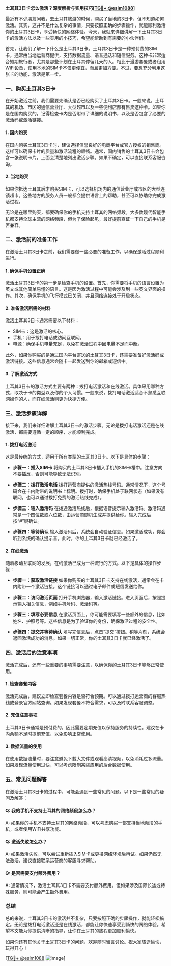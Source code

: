 **土耳其3日卡怎么激活？深度解析与实用技巧[[TG💪+ @esim1088](https://t.me/s/esim1088)]**

最近有不少朋友问我，去土耳其旅游的时候，购买了当地的3日卡，但不知道如何激活。其实，这并不是什么复杂的事情，只要按照正确的步骤操作，就能顺利激活你的土耳其3日卡，享受畅快的网络体验。今天，我就来详细讲解一下土耳其3日卡的激活方法以及一些实用的小技巧，希望能帮助到有需要的小伙伴们。

首先，让我们了解一下什么是土耳其3日卡。土耳其3日卡是一种预付费的SIM卡，通常由当地运营商提供，支持数据流量、语音通话和短信服务。这种卡非常适合短期旅行者，尤其是那些计划在土耳其停留几天的人。相比于漫游套餐或者租用WiFi设备，使用本地的SIM卡不仅更便宜，而且更加方便。不过，要想充分利用这张卡的功能，激活是第一步。

### **一、购买土耳其3日卡**

在开始激活之前，我们需要先确认是否已经购买了土耳其3日卡。一般来说，土耳其的机场、市区的通信营业厅、大型超市以及一些便利店都有售卖这种卡。如果你是在国内购买的，记得检查卡内是否附带了详细的说明书，以及是否包含了必要的激活码或激活链接。

#### **1. 国内购买**
在国内购买土耳其3日卡时，建议选择信誉良好的电商平台或官方授权的销售商。这样可以确保卡片的质量和激活流程的顺畅。通常，国内销售的土耳其3日卡会包含一张说明卡片，上面会清楚地列出激活步骤。如果不确定，可以直接联系客服咨询。

#### **2. 当地购买**
如果你抵达土耳其后才购买SIM卡，可以选择机场内的通信营业厅或市区的大型连锁超市。这些地方的服务人员一般都会提供语言上的帮助，甚至可以协助你完成激活过程。

无论是在哪里购买，都要确保你的手机支持土耳其的网络频段。大多数现代智能手机都支持全球主流的网络频段，但为了保险起见，最好提前查证一下自己的手机是否兼容。

### **二、激活前的准备工作**

在激活土耳其3日卡之前，我们需要做一些必要的准备工作，以确保激活过程顺利进行。

#### **1. 确保手机设置正确**
激活土耳其3日卡的第一步是检查手机的设置。首先，你需要将手机的语言设置为英文或其他简单易懂的语言。这是因为激活过程中可能会涉及到一些英文界面的操作。其次，确保手机的飞行模式已关闭，并且网络连接处于开启状态。

#### **2. 准备激活所需的材料**
激活土耳其3日卡通常需要以下材料：
- SIM卡：这是激活的核心。
- 手机：用于拨打电话或访问互联网。
- 电源：确保手机电量充足，以免在激活过程中因电量不足而中断。

此外，如果你购买的是通过国内平台寄送的土耳其3日卡，还需要准备好激活码或激活链接。这些信息通常会随卡一起发送到你的邮箱或短信中。

#### **3. 了解激活方式**
土耳其3日卡的激活方式主要有两种：拨打电话激活和在线激活。具体采用哪种方式，取决于卡的类型以及你的个人习惯。一般来说，拨打电话激活适合不熟悉互联网操作的人，而在线激活则更为快捷方便。

### **三、激活步骤详解**

接下来，我们来详细讲解土耳其3日卡的激活步骤。无论是拨打电话激活还是在线激活，都需要遵循一定的顺序，才能顺利完成。

#### **1. 拨打电话激活**

这是最传统的方式，适用于所有类型的土耳其3日卡。以下是具体的步骤：

- **步骤一：插入SIM卡**
  将购买的土耳其3日卡插入手机的SIM卡槽中。注意方向不要插反，否则可能导致无法识别。

- **步骤二：拨打激活电话**
  拨打运营商提供的激活热线号码。通常情况下，这个号码会在卡内附带的说明书上标明。拨打时，确保手机处于联网状态（如果没有联网，也可以通过拨打免费的激活热线完成）。

- **步骤三：输入激活码**
  在拨通激活热线后，根据语音提示输入激活码。激活码通常是一个四位数或六位数，由运营商随机生成并提供给你。输入完成后按“#”键确认。

- **步骤四：等待确认**
  输入激活码后，系统会自动验证信息。如果激活成功，你会听到系统的确认提示音。此时，你的土耳其3日卡就已经激活了。

#### **2. 在线激活**

随着移动互联网的发展，在线激活已成为一种流行的方式。以下是具体的操作步骤：

- **步骤一：获取激活链接**
  如果你购买的土耳其3日卡支持在线激活，通常会在卡内附带一个激活链接。这个链接可以通过电子邮件或短信发送给你。

- **步骤二：访问激活页面**
  打开手机浏览器，输入激活链接。进入页面后，按照提示输入相关信息，例如手机号码、激活码等。

- **步骤三：填写必要信息**
  在激活页面上，你可能需要填写一些额外的信息，比如姓名、护照号等。这些信息是为了验证你的身份，确保激活过程的安全性。

- **步骤四：提交并等待确认**
  填写完信息后，点击“提交”按钮。稍等片刻，系统会返回激活成功的消息。如果一切正常，你的土耳其3日卡就已经激活了。

### **四、激活后的注意事项**

激活完成后，还有一些重要的事项需要注意，以确保你的土耳其3日卡能够正常使用。

#### **1. 检查套餐内容**
激活完成后，建议立即检查套餐内容是否符合预期。可以通过拨打运营商的客服热线或登录官方网站查询。如果发现套餐不符合需求，可以及时联系客服调整。

#### **2. 充值注意事项**
土耳其3日卡通常是预付费的，因此需要定期充值以保持服务的持续性。建议在卡内余额不足时提前充值，以免影响正常使用。

#### **3. 数据流量的使用**
在使用数据流量时，要注意避免下载大文件或观看高清视频，以免消耗过多流量。如果发现流量使用过快，可以考虑限制某些应用的后台数据使用。

### **五、常见问题解答**

在激活土耳其3日卡的过程中，可能会遇到一些常见的问题。以下是一些常见的疑问及解答：

#### **Q: 我的手机不支持土耳其的网络频段怎么办？**
A: 如果你的手机不支持土耳其的网络频段，可以考虑购买一部支持当地频段的手机，或者使用WiFi共享功能。

#### **Q: 激活失败怎么办？**
A: 如果激活失败，可以尝试重新插入SIM卡或更换网络环境后再试。如果仍然无法激活，建议直接联系运营商的客服寻求帮助。

#### **Q: 是否需要支付额外费用？**
A: 通常情况下，激活土耳其3日卡不需要支付额外费用。但如果涉及国际长途或特殊服务，则可能会产生额外费用。

### **总结**

总的来说，土耳其3日卡的激活并不复杂，只要按照正确的步骤操作，就能轻松搞定。无论是拨打电话激活还是在线激活，都能让你快速享受到畅快的网络体验。希望本文能为你提供清晰的指导，让你在土耳其的旅程更加顺利愉快。

如果你还有其他关于土耳其3日卡的问题，欢迎随时留言讨论。祝大家旅途愉快，玩得开心！

[[TG💪+ @esim1088](https://t.me/s/esim1088) ![Image](https://i.postimg.cc/4NQfJmqS/Snipaste-2025-05-13-00-14-12.png)]